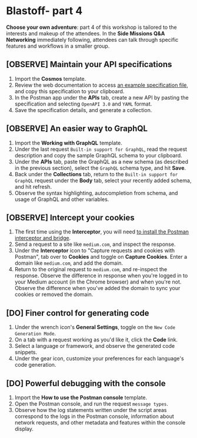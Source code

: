 # Blastoff- part 4

**Choose your own adventure**: part 4 of this workshop is tailored to the interests and makeup of the attendees. In the **Side Missions Q&A Networking** immediately following, attendees can talk through specific features and workflows in a smaller group.

## [OBSERVE] Maintain your **API specifications**

1. Import the **Cosmos** template.
1. Review the web documentation to access [an example specification file](https://github.com/postmanlabs/spectral-postman/blob/master/cosmos.yaml), and copy this specification to your clipboard.
1. In the Postman app under the **APIs** tab, create a new API by pasting the specification and selecting `OpenAPI 3.0` and `YAML` format.
1. Save the specification details, and generate a collection.

## [OBSERVE] An easier way to **GraphQL**

1. Import the **Working with GraphQL** template.
1. Under the last request `Built-in support for GraphQL`, read the request description and copy the sample GraphQL schema to your clipboard.
1. Under the **APIs** tab, paste the GraphQL as a new schema (as described in the previous section), select the `GraphQL` schema type, and hit **Save**.
1. Back under the **Collections** tab, return to the `Built-in support for GraphQL` request under the **Body** tab, select your recently added schema, and hit refresh.
1. Observe the syntax highlighting, autocompletion from schema, and usage of GraphQL and other variables.

## [OBSERVE] **Intercept** your cookies

1. The first time using the **Interceptor**, you will need [to install the Postman interceptor and bridge](https://learning.postman.com/docs/postman/sending-api-requests/interceptor/#installing-interceptor).
1. Send a request to a site like `medium.com`, and inspect the response.
1. Under the **Interceptor** icon to "Capture requests and cookies with Postman", tab over to **Cookies** and toggle on **Capture Cookies**. Enter a domain like `medium.com`, and add the domain.
1. Return to the original request to `medium.com`, and re-inspect the response. Observe the difference in response when you're logged in to your Medium account (in the Chrome browser) and when you're not. Observe the difference when you've added the domain to sync your cookies or removed the domain.

## [DO] Finer control for **generating code**

1. Under the wrench icon's **General Settings**, toggle on the `New Code Generation Mode`.
1. On a tab with a request working as you'd like it, click the **Code** link.
1. Select a language or framework, and observe the generated code snippets.
1. Under the gear icon, customize your preferences for each language's code generation.

## [DO] Powerful debugging with the **console**

1. Import the **How to use the Postman console** template.
1. Open the Postman console, and run the request `message types`.
1. Observe how the log statements written under the script areas correspond to the logs in the Postman console, information about network requests, and other metadata and features within the console display.
